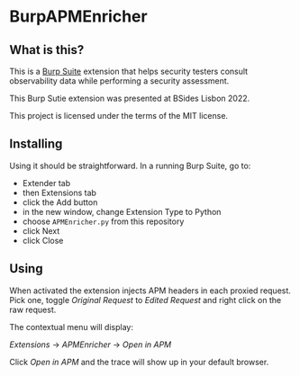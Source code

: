 
# BurpAPMEnricher


## What is this?

This is a [Burp Suite](https://portswigger.net/burp/) extension that helps
security testers consult observability data while performing a security
assessment. 

This Burp Sutie extension was presented at BSides Lisbon 2022.

This project is licensed under the terms of the MIT license.

## Installing

Using it should be straightforward. In a running Burp Suite, go to:
  - Extender tab
  - then Extensions tab
  - click the Add button
  - in the new window, change Extension Type to Python
  - choose `APMEnricher.py` from this repository
  - click Next
  - click Close

## Using

When activated the extension injects APM headers in each proxied request. Pick
one, toggle _Original Request_ to _Edited Request_ and right click on the raw
request. 

The contextual menu will display:

  _Extensions_ -> _APMEnricher_ -> _Open in APM_

Click _Open in APM_ and the trace will show up in your default browser.

